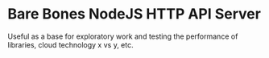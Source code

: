 # Bare Bones NodeJS HTTP API Server

Useful as a base for exploratory work and testing the performance of libraries, cloud technology x vs y, etc.